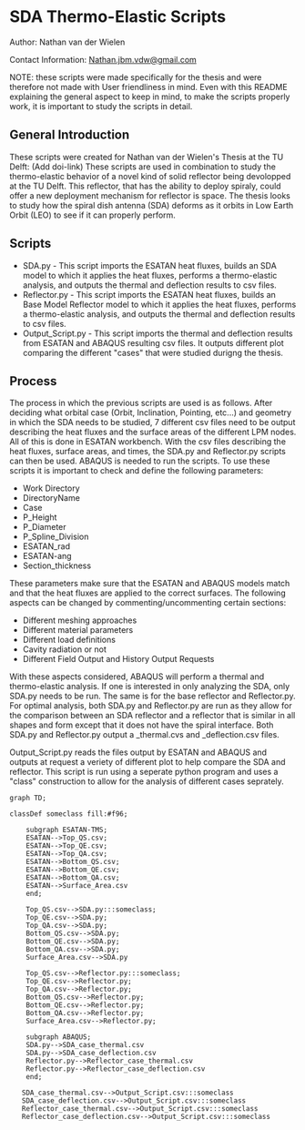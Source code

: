 # SDA Thermo-Elastic Scripts
Author: Nathan van der Wielen

Contact Information: Nathan.jbm.vdw@gmail.com

NOTE: these scripts were made specifically for the thesis and were therefore not made with User friendliness in mind. Even with this README explaining the general aspect to keep in mind, to make the scripts properly work, it is important to study the scripts in detail.

## General Introduction
These scripts were created for Nathan van der Wielen's Thesis at the TU Delft: (Add doi-link)
These scripts are used in combination to study the thermo-elastic behavior of a novel kind of solid reflector being devolopped at the TU Delft. This reflector, that has the ability to deploy spiraly, could offer a new deployment mechanism for reflector is space. The thesis looks to study how the spiral dish antenna (SDA) deforms as it orbits in Low Earth Orbit (LEO) to see if it can properly perform.

## Scripts
* SDA.py - This script imports the ESATAN heat fluxes, builds an SDA model to which it applies the heat fluxes, performs a thermo-elastic analysis, and outputs the thermal and deflection results to csv files.
* Reflector.py - This script imports the ESATAN heat fluxes, builds an Base Model Reflector model to which it applies the heat fluxes, performs a thermo-elastic analysis, and outputs the thermal and deflection results to csv files.
* Output_Script.py - This script imports the thermal and deflection results from ESATAN and ABAQUS resulting csv files. It outputs different plot comparing the different "cases" that were studied durigng the thesis.

## Process
The process in which the previous scripts are used is as follows. After deciding what orbital case (Orbit, Inclination, Pointing, etc...) and geometry in which the SDA needs to be studied, 7 different csv files need to be output describing the heat fluxes and the surface areas of the different LPM nodes. All of this is done in ESATAN workbench. With the csv files describing the heat fluxes, surface areas, and times, the SDA.py and Reflector.py scripts can then be used. ABAQUS is needed to run the scripts. To use these scripts it is important to check and define the following parameters:

* Work Directory
* DirectoryName
* Case
* P_Height
* P_Diameter
* P_Spline_Division
* ESATAN_rad
* ESATAN-ang
* Section_thickness

These parameters make sure that the ESATAN and ABAQUS models match and that the heat fluxes are applied to the correct surfaces. The following aspects can be changed by commenting/uncommenting certain sections:

* Different meshing approaches
* Different material parameters
* Different load definitions
* Cavity radiation or not
* Different Field Output and History Output Requests

With these aspects considered, ABAQUS will perform a thermal and thermo-elastic analysis. If one is interested in only analyzing the SDA, only SDA.py needs to be run. The same is for the base reflector and Reflector.py. For optimal analysis, both SDA.py and Reflector.py are run as they allow for the comparison between an SDA reflector and a reflector that is similar in all shapes and form except that it does not have the spiral interface. Both SDA.py and Reflector.py output a _thermal.cvs and _deflection.csv files.

Output_Script.py reads the files output by ESATAN and ABAQUS and outputs at request a veriety of different plot to help compare the SDA and reflector. This script is run using a seperate python program and uses a "class" construction to allow for the analysis of different cases seprately.


```mermaid
graph TD;

classDef someclass fill:#f96;
    
    subgraph ESATAN-TMS;
    ESATAN-->Top_QS.csv;
    ESATAN-->Top_QE.csv;
    ESATAN-->Top_QA.csv;
    ESATAN-->Bottom_QS.csv;
    ESATAN-->Bottom_QE.csv;
    ESATAN-->Bottom_QA.csv;
    ESATAN-->Surface_Area.csv
    end;
    
    Top_QS.csv-->SDA.py:::someclass;
    Top_QE.csv-->SDA.py;
    Top_QA.csv-->SDA.py;
    Bottom_QS.csv-->SDA.py;
    Bottom_QE.csv-->SDA.py;
    Bottom_QA.csv-->SDA.py;
    Surface_Area.csv-->SDA.py
    
    Top_QS.csv-->Reflector.py:::someclass;
    Top_QE.csv-->Reflector.py;
    Top_QA.csv-->Reflector.py;
    Bottom_QS.csv-->Reflector.py;
    Bottom_QE.csv-->Reflector.py;
    Bottom_QA.csv-->Reflector.py;
    Surface_Area.csv-->Reflector.py;
    
    subgraph ABAQUS;
    SDA.py-->SDA_case_thermal.csv
    SDA.py-->SDA_case_deflection.csv
    Reflector.py-->Reflector_case_thermal.csv
    Reflector.py-->Reflector_case_deflection.csv
    end;
    
   SDA_case_thermal.csv-->Output_Script.csv:::someclass
   SDA_case_deflection.csv-->Output_Script.csv:::someclass
   Reflector_case_thermal.csv-->Output_Script.csv:::someclass
   Reflector_case_deflection.csv-->Output_Script.csv:::someclass
```
